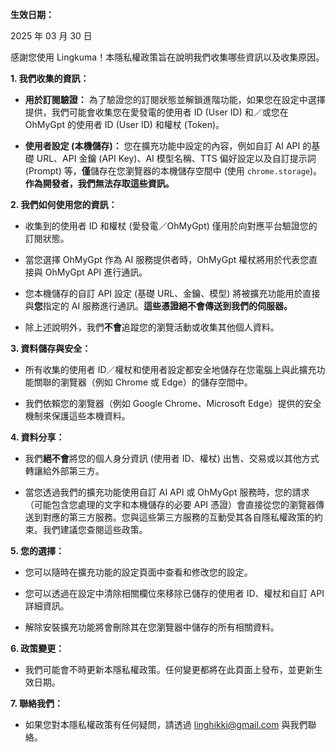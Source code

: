 **生效日期：**

2025 年 03 月 30 日

感謝您使用 Lingkuma！本隱私權政策旨在說明我們收集哪些資訊以及收集原因。

**1. 我們收集的資訊：**

*   **用於訂閱驗證：** 為了驗證您的訂閱狀態並解鎖進階功能，如果您在設定中選擇提供，我們可能會收集您在愛發電的使用者 ID (User ID) 和／或您在 OhMyGpt 的使用者 ID (User ID) 和權杖 (Token)。

*   **使用者設定 (本機儲存)：** 您在擴充功能中設定的內容，例如自訂 AI API 的基礎 URL、API 金鑰 (API Key)、AI 模型名稱、TTS 偏好設定以及自訂提示詞 (Prompt) 等，**僅**儲存在您瀏覽器的本機儲存空間中 (使用 `chrome.storage`)。**作為開發者，我們無法存取這些資訊。**

**2. 我們如何使用您的資訊：**

*   收集到的使用者 ID 和權杖 (愛發電／OhMyGpt) 僅用於向對應平台驗證您的訂閱狀態。

*   當您選擇 OhMyGpt 作為 AI 服務提供者時，OhMyGpt 權杖將用於代表您直接與 OhMyGpt API 進行通訊。

*   您本機儲存的自訂 API 設定 (基礎 URL、金鑰、模型) 將被擴充功能用於直接與**您**指定的 AI 服務進行通訊。**這些憑證絕不會傳送到我們的伺服器。**

*   除上述說明外，我們**不會**追蹤您的瀏覽活動或收集其他個人資料。

**3. 資料儲存與安全：**

*   所有收集的使用者 ID／權杖和使用者設定都安全地儲存在您電腦上與此擴充功能關聯的瀏覽器（例如 Chrome 或 Edge）的儲存空間中。

*   我們依賴您的瀏覽器（例如 Google Chrome、Microsoft Edge）提供的安全機制來保護這些本機資料。

**4. 資料分享：**

*   我們**絕不會**將您的個人身分資訊 (使用者 ID、權杖) 出售、交易或以其他方式轉讓給外部第三方。

*   當您透過我們的擴充功能使用自訂 AI API 或 OhMyGpt 服務時，您的請求（可能包含您處理的文字和本機儲存的必要 API 憑證）會直接從您的瀏覽器傳送到對應的第三方服務。您與這些第三方服務的互動受其各自隱私權政策的約束。我們建議您查閱這些政策。

**5. 您的選擇：**

*   您可以隨時在擴充功能的設定頁面中查看和修改您的設定。

*   您可以透過在設定中清除相關欄位來移除已儲存的使用者 ID、權杖和自訂 API 詳細資訊。

*   解除安裝擴充功能將會刪除其在您瀏覽器中儲存的所有相關資料。

**6. 政策變更：**

*   我們可能會不時更新本隱私權政策。任何變更都將在此頁面上發布，並更新生效日期。

**7. 聯絡我們：**

*   如果您對本隱私權政策有任何疑問，請透過 linghikki@gmail.com 與我們聯絡。